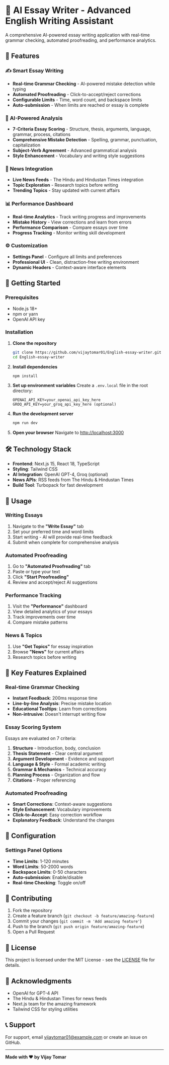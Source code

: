 # 🤖 AI Essay Writer - Advanced English Writing Assistant

A comprehensive AI-powered essay writing application with real-time grammar checking, automated proofreading, and performance analytics.

## 🌟 Features

### ✍️ **Smart Essay Writing**
- **Real-time Grammar Checking** - AI-powered mistake detection while typing
- **Automated Proofreading** - Click-to-accept/reject corrections
- **Configurable Limits** - Time, word count, and backspace limits
- **Auto-submission** - When limits are reached or essay is complete

### 🧠 **AI-Powered Analysis**
- **7-Criteria Essay Scoring** - Structure, thesis, arguments, language, grammar, process, citations
- **Comprehensive Mistake Detection** - Spelling, grammar, punctuation, capitalization
- **Subject-Verb Agreement** - Advanced grammatical analysis
- **Style Enhancement** - Vocabulary and writing style suggestions

### 📰 **News Integration**
- **Live News Feeds** - The Hindu and Hindustan Times integration
- **Topic Exploration** - Research topics before writing
- **Trending Topics** - Stay updated with current affairs

### 📊 **Performance Dashboard**
- **Real-time Analytics** - Track writing progress and improvements
- **Mistake History** - View corrections and learn from errors
- **Performance Comparison** - Compare essays over time
- **Progress Tracking** - Monitor writing skill development

### ⚙️ **Customization**
- **Settings Panel** - Configure all limits and preferences
- **Professional UI** - Clean, distraction-free writing environment
- **Dynamic Headers** - Context-aware interface elements

## 🚀 Getting Started

### Prerequisites
- Node.js 18+
- npm or yarn
- OpenAI API key

### Installation

1. **Clone the repository**
   ```bash
   git clone https://github.com/vijaytomar01/English-essay-writer.git
   cd English-essay-writer
   ```

2. **Install dependencies**
   ```bash
   npm install
   ```

3. **Set up environment variables**
   Create a `.env.local` file in the root directory:
   ```env
   OPENAI_API_KEY=your_openai_api_key_here
   GROQ_API_KEY=your_groq_api_key_here (optional)
   ```

4. **Run the development server**
   ```bash
   npm run dev
   ```

5. **Open your browser**
   Navigate to [http://localhost:3000](http://localhost:3000)

## 🛠️ Technology Stack

- **Frontend**: Next.js 15, React 18, TypeScript
- **Styling**: Tailwind CSS
- **AI Integration**: OpenAI GPT-4, Groq (optional)
- **News APIs**: RSS feeds from The Hindu & Hindustan Times
- **Build Tool**: Turbopack for fast development

## 📱 Usage

### Writing Essays
1. Navigate to the **"Write Essay"** tab
2. Set your preferred time and word limits
3. Start writing - AI will provide real-time feedback
4. Submit when complete for comprehensive analysis

### Automated Proofreading
1. Go to **"Automated Proofreading"** tab
2. Paste or type your text
3. Click **"Start Proofreading"**
4. Review and accept/reject AI suggestions

### Performance Tracking
1. Visit the **"Performance"** dashboard
2. View detailed analytics of your essays
3. Track improvements over time
4. Compare mistake patterns

### News & Topics
1. Use **"Get Topics"** for essay inspiration
2. Browse **"News"** for current affairs
3. Research topics before writing

## 🎯 Key Features Explained

### Real-time Grammar Checking
- **Instant Feedback**: 200ms response time
- **Line-by-line Analysis**: Precise mistake location
- **Educational Tooltips**: Learn from corrections
- **Non-intrusive**: Doesn't interrupt writing flow

### Essay Scoring System
Essays are evaluated on 7 criteria:
1. **Structure** - Introduction, body, conclusion
2. **Thesis Statement** - Clear central argument
3. **Argument Development** - Evidence and support
4. **Language & Style** - Formal academic writing
5. **Grammar & Mechanics** - Technical accuracy
6. **Planning Process** - Organization and flow
7. **Citations** - Proper referencing

### Automated Proofreading
- **Smart Corrections**: Context-aware suggestions
- **Style Enhancement**: Vocabulary improvements
- **Click-to-Accept**: Easy correction workflow
- **Explanatory Feedback**: Understand the changes

## 🔧 Configuration

### Settings Panel Options
- **Time Limits**: 1-120 minutes
- **Word Limits**: 50-2000 words
- **Backspace Limits**: 0-50 characters
- **Auto-submission**: Enable/disable
- **Real-time Checking**: Toggle on/off

## 🤝 Contributing

1. Fork the repository
2. Create a feature branch (`git checkout -b feature/amazing-feature`)
3. Commit your changes (`git commit -m 'Add amazing feature'`)
4. Push to the branch (`git push origin feature/amazing-feature`)
5. Open a Pull Request

## 📄 License

This project is licensed under the MIT License - see the [LICENSE](LICENSE) file for details.

## 🙏 Acknowledgments

- OpenAI for GPT-4 API
- The Hindu & Hindustan Times for news feeds
- Next.js team for the amazing framework
- Tailwind CSS for styling utilities

## 📞 Support

For support, email vijaytomar01@example.com or create an issue on GitHub.

---

**Made with ❤️ by Vijay Tomar**
